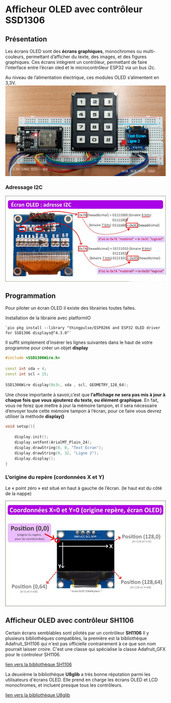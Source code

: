 ﻿#  Afficheur OLED  avec contrôleur SSD1306 

## Présentation

Les écrans OLED sont des **écrans graphiques**, monochromes ou multi-couleurs, permettant d’afficher du texte, des images, et des figures graphiques. Ces écrans intègrent  un contrôleur, permettant de faire l’interface entre l’écran oled  et le microcontrôleur ESP32 via un bus i2c.

Au niveau de l’alimentation électrique, ces modules OLED s’alimentent en 3,3V.
![le cablâge](/20_Afficheur_OLED/Afficheur_OLED.jpg ) 

### Adressage I2C

![adressage I2C](/20_Afficheur_OLED/ecran-oled-adresse-i2c.jpg ) 

## Programmation

Pour piloter un écran OLED  il existe des librairies toutes faites.

Installation de la librairie avec platformIO

    `pio pkg install --library "thingpulse/ESP8266 and ESP32 OLED driver for SSD1306 displays@^4.3.0"`

Il suffit simplement d’insérer les lignes suivantes dans le haut de votre programme pour créer un objet **display**

```cpp
#include <SSD1306Wire.h>

const int sda = 4;
const int scl = 15;

SSD1306Wire display(0x3c, sda , scl, GEOMETRY_128_64);
```
Une chose importante à savoir,c’est que **l’affichage ne sera pas mis à jour à chaque fois que vous ajouterez du texte, ou élément graphique**. En fait, vous ne ferez que mettre à jour la mémoire tampon, et il sera nécessaire d’envoyer toute cette mémoire tampon à l’écran, pour ce faire vous devrez utiliser la méthode  **display()** 
```cpp
void setup(){

    display.init();
    display.setFont(ArialMT_Plain_24);
    display.drawString(0, 0, "Test Ecran");
    display.drawString(0, 32, "Ligne 2");
    display.display();
}
```
### L’origine du repère (cordonnées X et Y)

Le « point zéro » est situé en haut à gauche de l’écran. (le haut est du côté de la nappe)

![Axes X-Y](/20_Afficheur_OLED/coordonnees-ecran-oled-XY.jpg )

##  Afficheur OLED  avec contrôleur SH1106

Certain écrans semblables sont pilotés par un contrôleur **SH1106**
Il y plusieurs bibliothèques compatibles, la première est la bibliothèque Adafruit_SH1106 qui n'est pas  officielle contrairement à ce que son nom pourrait laisser croire. C'est une classe qui spécialise la classe Adafruit_GFX pour le controleur SH1106.

[lien vers la bibliothèque SH1106](https://github.com/wonho-maker/Adafruit_SH1106) 

La deuxième la bibliothèque **U8glib** a très bonne réputation parmi les utilisateurs d'écrans OLED. Elle prend en charge les écrans OLED et LCD monochromes, et incluent presque tous les contrôleurs.

[lien vers la bibliothèque U8glib](https://github.com/olikraus/u8g2) 

<!-- TOOLBOX 

https://www.amazon.de/stores/page/DC4FF333-D6DB-425C-B998-EB83DCBC0078?ingress=0&visitId=ca152fb6-7e8e-4fd5-b00f-54b3c19b93d0&ref_=bl_dp_s_web_11713305031
